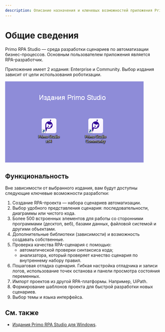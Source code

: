 ```yaml
---
description: Описание назначения и ключевых возможностей приложения Primo RPA Studio для Windows.
---
```


# Общие сведения

Primo RPA Studio — среда разработки сценариев по автоматизации бизнес-процессов. Основным пользователем приложения является RPA-разработчик.

Приложение имеет 2 издания: Enterprise и Community. Выбор издания зависит от цели использования роботизации.

![](<../../.gitbook/assets/editions-new-font.png>)

## Функциональность

Вне зависимости от выбранного издания, вам будут доступны следующие ключевые возможности разработки:
1. Создание RPA-проекта — набора сценариев автоматизации.
2. Выбор удобного представления сценария: последовательности, диаграммы или чистого кода.
3. Более 500 встроенных элементов для работы со сторонними программами (десктоп, веб), базами данных, файловой системой и другими объектами.
4. Дополнительные библиотеки (зависимости) и возможность создавать собственные.
5. Проверка качества RPA-сценария с помощью:
   * автоматической проверки синтаксиса кода;
   * анализатора, который проверяет качество сценария по внутреннему набору правил.
6. Пошаговая отладка сценария. Гибкая настройка отладчика и записи логов, использование точек останова и панели просмотра состояния переменных.
7. Импорт проектов из другой RPA-платформы. Например, UiPath.
8. Формирование шаблонов проекта для быстрой разработки новых сценариев.
9. Выбор темы и языка интерфейса.

## См. также
* [Издания Primo RPA Studio для Windows](https://docs.primo-rpa.ru/primo-rpa/primo-studio/common/editions).
